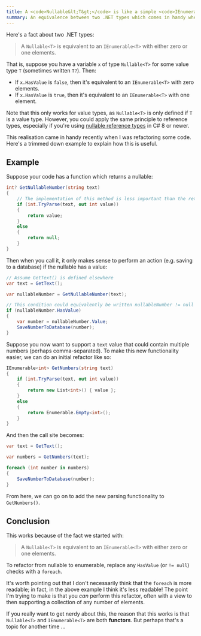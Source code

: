 ```yaml
---
title: A <code>Nullable&lt;T&gt;</code> is like a simple <code>IEnumerable&lt;T&gt;</code>
summary: An equivalence between two .NET types which comes in handy when refactoring
---
```


Here's a fact about two .NET types:

> A `Nullable<T>` is equivalent to an `IEnumerable<T>` with either zero or one
> elements.

That is, suppose you have a variable `x` of type `Nullable<T>` for some value
type `T` (sometimes written `T?`). Then:

- If `x.HasValue` is `false`, then it's equivalent to an `IEnumerable<T>` with
  zero elements.
- If `x.HasValue` is `true`, then it's equivalent to an `IEnumerable<T>` with
  one element.

Note that this only works for value types, as `Nullable<T>` is only defined if
`T` is a value type. However, you could apply the same principle to reference
types, especially if you're using [nullable reference
types](https://learn.microsoft.com/en-us/dotnet/csharp/language-reference/builtin-types/nullable-reference-types)
in C# 8 or newer.

This realisation came in handy recently when I was refactoring some code.
Here's a trimmed down example to explain how this is useful.

## Example

Suppose your code has a function which returns a nullable:

```c#
int? GetNullableNumber(string text)
{
    // The implementation of this method is less important than the return type
    if (int.TryParse(text, out int value))
    {
        return value;
    }
    else
    {
        return null;
    }
}
```

Then when you call it, it only makes sense to perform an action (e.g. saving to
a database) if the nullable has a value:

```c#
// Assume GetText() is defined elsewhere
var text = GetText();

var nullableNumber = GetNullableNumber(text);

// This condition could equivalently be written nullableNumber != null
if (nullableNumber.HasValue)
{
    var number = nullableNumber.Value;
    SaveNumberToDatabase(number);
}
```

Suppose you now want to support a `text` value that could contain multiple
numbers (perhaps comma-separated). To make this new functionality easier, we can
do an initial refactor like so:

```c#
IEnumerable<int> GetNumbers(string text)
{
    if (int.TryParse(text, out int value))
    {
        return new List<int>() { value };
    }
    else
    {
        return Enumerable.Empty<int>();
    }
}
```

And then the call site becomes:

```c#
var text = GetText();

var numbers = GetNumbers(text);

foreach (int number in numbers)
{
    SaveNumberToDatabase(number);
}
```

From here, we can go on to add the new parsing functionality to `GetNumbers()`.

## Conclusion

This works because of the fact we started with:

> A `Nullable<T>` is equivalent to an `IEnumerable<T>` with either zero or one
> elements.

To refactor from nullable to enumerable, replace any `HasValue` (or `!= null`)
checks with a `foreach`.

It's worth pointing out that I don't necessarily think that the `foreach` is
more readable; in fact, in the above example I think it's less readable! The
point I'm trying to make is that you _can_ perform this refactor, often with a
view to then supporting a collection of any number of elements.

If you really want to get nerdy about this, the reason that this works is that
`Nullable<T>` and `IEnumerable<T>` are both **functors**. But perhaps that's a
topic for another time ...

